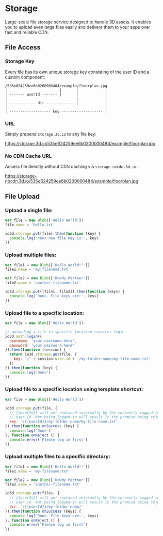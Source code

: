 # Storage

Large-scale file storage service designed to handle 3D assets. It enables you to upload even large files easily and delivers them to your apps over fast and reliable CDN.

## File Access

### Storage Key

Every file has its own unique storage key consisting of the user ID and a custom component:
```text
/535e624259ee6b0200000484/example/floorplan.jpg
|                        |       |            |
| ------- userId ------- |       |            |
|                                |            |
| ------------ dir ------------- |            |
|                                             |
| ------------------- key ------------------- |
```

### URL

Simply prepend `storage.3d.io` to any file key:

https://storage.3d.io/535e624259ee6b0200000484/example/floorplan.jpg

### No CDN Cache URL

Access file directly without CDN caching via `storage-nocdn.3d.io` :

https://storage-nocdn.3d.io/535e624259ee6b0200000484/example/floorplan.jpg

## File Upload

### Upload a single file:
```javascript
var file = new Blob(['Hello World'])
file.name = 'hello.txt'

io3d.storage.put(file).then(function (key) {
  console.log('Your new file key is:', key)
})
```

### Upload multiple files:
```javascript
var file1 = new Blob(['Hello World!!'])
file1.name = 'my-filename.txt'

var file2 = new Blob(['Howdy Partner'])
file2.name = 'another-filename.txt'

io3d.storage.put([file1, file2]).then(function (keys) {
  console.log('Done. File keys are:', keys)
})
```

### Upload file to a specific location:
```javascript
var file = new Blob(['Hello World'])

// uploading a file to specific location requires login
io3d.auth.login({
  username: 'your-username-here',
  password: 'your-password-here'
}).then(function (session) {
  return io3d.storage.put(file, {
    key: '/' + session.user.id + '/my-folder-name/my-file-name.txt'
  })
}).then(function (key) {
  console.log('Done')
})
```

### Upload file to a specific location using template shortcut:
```javascript
var file = new Blob(['Hello World'])

io3d.storage.put(file, {
  // {{userId}} will get replaced internally by the currently logged-in
  // user id. Not being logged-in will result in the promise being rejected.
  key: '/{{userId}}/my-folder-name/my-file-name.txt'
}).then(function onSuccess (key) {
  console.log('Done')
}, function onReject () {
  console.error('Please log in first')
})
```
### Upload multiple files to a specific directory:
```javascript
var file1 = new Blob(['Hello World!!'])
file1.name = 'my-filename.txt'

var file2 = new Blob(['Howdy Partner'])
file2.name = 'another-filename.txt'

io3d.storage.put(files, {
  // {{userId}} will get replaced internally by the currently logged-in
  // user id. Not being logged-in will result in the promise being rejected.
  dir: '/{{userId}}/my-folder-name/'
}).then(function onSuccess (keys) {
  console.log('Done. File keys are:', keys)
}, function onReject () {
  console.error('Please log in first')
})
```
